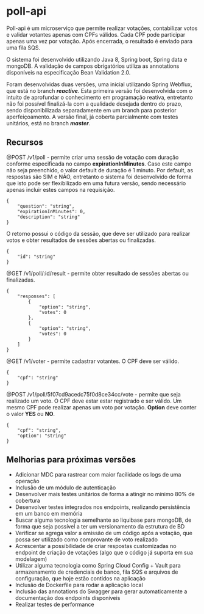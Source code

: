 # poll-api

Poll-api é um microserviço que permite realizar votações, contabilizar votos e validar votantes apenas com CPFs válidos. Cada CPF pode participar apenas uma vez por votação. Após encerrada, o resultado é enviado para uma fila SQS.

O sistema foi desenvolvido utilizando Java 8, Spring boot, Spring data e mongoDB. A validação de campos obrigatórios utiliza as annotations disponíveis na especificação Bean Validation 2.0.

Foram desenvolvidas duas versões, uma inicial utilizando Spring Webflux, que está no branch ***reactive***. Esta primeira versão foi desenvolvida com o intuito de aprofundar o conhecimento em programação reativa, entretanto não foi possível finalizá-la com a qualidade desejada dentro do prazo, sendo disponibilizada separadamente em um branch para posterior aperfeiçoamento. A versão final, já coberta parcialmente com testes unitários, está no branch ***master***.

## Recursos

@POST /v1/poll - permite criar uma sessão de votação com duração conforme especificada no campo **expirationInMinutes**. Caso este campo não seja preenchido, o valor default de duração é 1 minuto. Por default, as respostas são SIM e NÃO, entretanto o sistema foi desenvolvido de forma que isto pode ser flexibilizado em uma futura versão, sendo necessário apenas incluir estes campos na requisição.

```
{
    "question": "string",
    "expirationInMinutes": 0,
    "description": "string"
}
```

O retorno possui o código da sessão, que deve ser utilizado para realizar votos e obter resultados de sessões abertas ou finalizadas.

```
{
    "id": "string"
}
```

@GET /v1/poll/:id/result - permite obter resultado de sessões abertas ou finalizadas.

```
{
    "responses": [
        {
            "option": "string",
            "votes": 0
        },
        {
            "option": "string",
            "votes": 0
        }
    ]
}
```

@GET /v1/voter - permite cadastrar votantes. O CPF deve ser válido.

```
{
    "cpf": "string"
}
```

@POST /v1/poll/5f07cd9acedc75f0d8ce34cc/vote - permite que seja realizado um voto. O CPF deve estar estar registrado e ser válido. Um mesmo CPF pode realizar apenas um voto por votação. **Option** deve conter o valor **YES** ou **NO**.

```
{
    "cpf": "string",
    "option": "string"
}
```

## Melhorias para próximas versões

- Adicionar MDC para rastrear com maior facilidade os logs de uma operação
- Inclusão de um módulo de autenticação
- Desenvolver mais testes unitários de forma a atingir no mínimo 80% de cobertura
- Desenvolver testes integrados nos endpoints, realizando persistência em um banco em memória
- Buscar alguma tecnologia semelhante ao liquibase para mongoDB, de forma que seja possível a ter um versionamento da estrutura de BD
- Verificar se agrega valor a emissão de um código após a votação, que possa ser utilizado como comprovante de voto realizado
- Acrescentar a possibilidade de criar respostas customizadas no endpoint de criação de votações (algo que o código já suporta em sua modelagem)
- Utilizar alguma tecnologia como Spring Cloud Config + Vault para armazenamento de credenciais de banco, fila SQS e arquivos de configuração, que hoje estão contidos na aplicação
- Inclusão de Dockerfile para rodar a aplicação local
- Inclusão das annotations do Swagger para gerar automaticamente a documentação dos endpoints disponíveis
- Realizar testes de performance